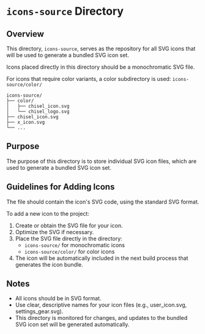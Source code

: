 # `icons-source` Directory

## Overview

This directory, `icons-source`, serves as the repository for all SVG icons that will be used to generate a bundled SVG icon set.

Icons placed directly in this directory should be a monochromatic SVG file.

For icons that require color variants, a color subdirectory is used:
`icons-source/color/`

```
icons-source/
├── color/
│   ├── chisel_icon.svg
│   └── chisel_logo.svg
├── chisel_icon.svg
├── x_icon.svg
└── ...
```

## Purpose

The purpose of this directory is to store individual SVG icon files, which are used to generate a bundled SVG icon set.

## Guidelines for Adding Icons

The file should contain the icon's SVG code, using the standard SVG format.

To add a new icon to the project:

1. Create or obtain the SVG file for your icon.
2. Optimize the SVG if necessary.
3. Place the SVG file directly in the directory:
   - `icons-source/` for monochromatic icons
   - `icons-source/color/` for color icons
4. The icon will be automatically included in the next build process that generates the icon bundle.

## Notes

- All icons should be in SVG format.
- Use clear, descriptive names for your icon files (e.g., user_icon.svg, settings_gear.svg).
- This directory is monitored for changes, and updates to the bundled SVG icon set will be generated automatically.
